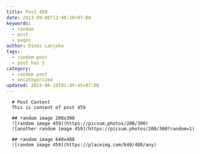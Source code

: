 ```yaml
---
title: Post 459
date: 2013-09-06T12:48:19+07:00
keywords:
  - random
  - post
  - pages
author: Dimas Lanjaka
tags:
  - random post
  - post has 5
category:
  - random post
  - uncategorized
updated: 2013-06-18T01:49:45+07:00
---
```


      # Post Content
      This is content of post 459

      ## random image 200x300
      ![random image 459](https://picsum.photos/200/300)
      ![another random image 459](https://picsum.photos/200/300?random=1)

      ## random image 640x480
      ![random image 459](https://placeimg.com/640/480/any)
      